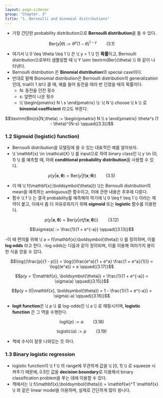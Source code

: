 ```yaml
---
layout: page-sidenav
group: "Chapter. 3"
title: "1. Bernoulli and binomial distributions"
---
```


- 가장 간단한 probability distribution으로 **Bernoulli distribution**을 들 수 있다.

$$\textrm{Ber}(y|\theta) := \theta^{y} (1 - \theta)^{1-y}  \qquad{(3.1)}$$

- 여기서 \\( 0 \leq \theta \leq 1 \\) 은 \\( y = 1 \\) 인 **확률**이고, Bernoulli distribution으로부터 샘플링할 때 \\( Y \sim \textrm{Ber}(\theta) \\) 와 같이 나타낸다.
- Bernoulli distribution 은 **Binomial distribution**의 special case이다.
- 반대로 말해 Bionomial distribution은 Bernoulli distribution의 generalization인데, trial이 1 보다 클 때, 예를 들어 동전을 여러 번 던졌을 때의 확률이다.
  - N: 동전을 던진 횟수
  - s: 앞면이 나온 횟수
  - \\( \begin{pmatrix} N \\ s \end{pmatrix} \\): \\( N \\) choose \\( k \\) 로 **binomial coefficient** 라고도 부른다.

$$\textrm{Bin}(s|N,\theta) := \begin{pmatrix} N \\ s \end{pmatrix} \theta^s (1 - \theta)^{N-s} \qquad{(3.3)}$$

### 1.2 Sigmoid (logistic) function)

- Bernoulli distribution을 모델링에 쓸 수 있는 대표적인 예를 알아보자.
- \\( \mathbf{x} \in \mathcal{X} \\) 를 input으로 하여 binary class인 \\( y \in \{0, 1\} \\) 를 예측할 때, 아래 **conditional probability distribution**을 사용할 수 있다.

$$p(y|\mathbf{x}, \boldsymbol{\theta}) = \textrm{Ber}(y|f(\mathbf{x};\boldsymbol{\theta})) \qquad{(3.5)}$$

- 이 때 \\( f(\mathbf{x};\boldsymbol{\theta})) \\)는 Bernoulli distribution의 mean을 예측하는 ambiguous한 함수이고, 이에 관한 내용은 추후에 다룬다.
- 함수 \\( f \\) 는 결국 probability를 예측해야 하기에 \\( 0 \leq f \leq 1 \\) 이라는 제약이 붙고, 이에서 좀 더 자유로워지기 위해 **sigmoid** 또는 **logistic** 함수를 이용한다.

$$p(y|\mathbf{x}, \boldsymbol{\theta}) = \textrm{Ber}(y|\sigma(f(\mathbf{x};\boldsymbol{\theta}))) \qquad{(3.12)}$$

$$\sigma(a) := \frac{1}{1 + e^{-a}} \qquad{(3.13)}$$

-이 때 편의를 위해 \\( a = f(\mathbf{x};\boldsymbol{\theta}) \\) 를 정의하며, 이를 **log odds** 라고 한다.
-log odds는 다음과 같이 정의되며, 이를 이용해 여러가지 용이한 식을 얻을 수 있다.

$$\log{(\frac{p}{1 - p})} = \log{(\frac{e^a}{1 + e^a} \frac{1 + e^a}{1})} = \log{(e^a)} = a \qquad{(3.17)}$$

$$p(y = 1|\mathbf{x}, \boldsymbol{\theta}) = \frac{1}{1 + e^{-a}} = \sigma(a) \qquad{(3.15)}$$

$$p(y = 0|\mathbf{x}, \boldsymbol{\theta}) = 1 - \frac{1}{1 + e^{-a}} = \sigma(-a) \qquad{(3.16)}$$

- **logit function**은 \\( p \\) 를 log-odds인 \\( a \\) 로 매핑시키며, **logistic function** 은 그 역을 수행한다.

$$\textrm{logit}(p) := a \qquad{(3.18)}$$

$$\textrm{logistic}(a) := p \qquad{(3.19)}$$

- 책에 수식이 잘못 나와있는 듯 하다.

### 1.3 Binary logistic regression

- logistic function이 \\( f \\) 의 range에 무관하게 값을 \\( [0, 1] \\) 로 squeeze 시켜주기 때문에, 0.5인 값을 **decision boundary**로 이용해서 binary classification problem을 푸는 데에 이용할 수 있다.
- 책에서는 \\( f(\mathbf{x};\boldsymbol{\theta})) = \mathbf{w}^T \mathbf{x} \\) 와 같은 linear model을 이용하며, 실제로 간단하게 많이 씅니다.


